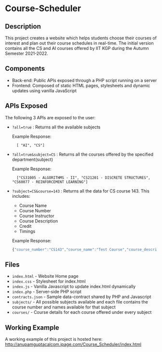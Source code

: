 # Course-Scheduler

## Description
This project creates a website which helps students choose their courses of interest and plan out their course schedules in real-time. The initial version contains all the CS and AI courses offered by IIT KGP during the Autumn Semester 2021-2022. 

## Components
* Back-end: Public APIs exposed through a PHP script running on a server
* Frontend: Composed of static HTML pages, stylesheets and dynamic updates using vanilla JavaScript


## APIs Exposed
The following 3 APIs are exposed to the user:

* `?all=true` : Returns all the available subjects


    Example Response:
    
      
        [ "AI", "CS"]
      
      
* `?all=true&subject=CS` : Returns all the courses offered by the specified department(subject)

    Example Response:
    
      
        ["CS31005 - ALGORITHMS - II", "CS21201 - DISCRETE STRUCTURES", "CS60077 - REINFORCEMENT LEARNING"]
      
      
* `?subject=CS&course=143` : Returns all the data for CS course 143. This includes: 
  * Course Name
  * Course Number
  * Course Instructor 
  * Course Description
  * Credit
  * Timings

   Example Response:
    
    ```javascript
    {"course_number":"CS143","course_name":"Test Course","course_description":"Test Course Description","instructor":"Test Instructor","credits":"4","timings":{"Monday":[{"start":"12:00","end":"13:55"}],"Tuesday":[{"start":"9:00","end":"9:55"}]}}
    ```

## Files
* `index.html` - Website Home page
* `index.css` - Stylesheet for index.html
* `index.js` - Vanilla Javascript to update index.html dynamically
* `index.php` - Server-side PHP script
* `contracts.json` - Sample data-contract shared by PHP and Javascript
* `subjects/` - All possible subjects available and each file contains the course number and names available for that subject
* `courses/` - Course details for each course offered under every subject

## Working Example
A working example of this project is hosted here: http://anupamguptacalcom.ipage.com/Course_Scheduler/index.html
